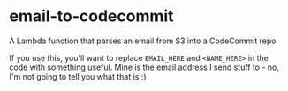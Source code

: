 # email-to-codecommit
A Lambda function that parses an email from S3 into a CodeCommit repo

If you use this, you'll want to replace `EMAIL_HERE` and `<NAME_HERE>` in the code with something useful. Mine is the email address I send stuff to - no, I'm not going to tell you what that is :)
